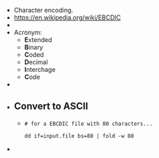 - Character encoding.
- https://en.wikipedia.org/wiki/EBCDIC
-
- Acronym:
	- **E**xtended
	- **B**inary
	- **C**oded
	- **D**ecimal
	- **I**nterchage
	- **C**ode
-
- ## Convert to ASCII
	- ```
	  # for a EBCDIC file with 80 characters...
	  
	  dd if=input.file bs=80 | fold -w 80
	  ```
-